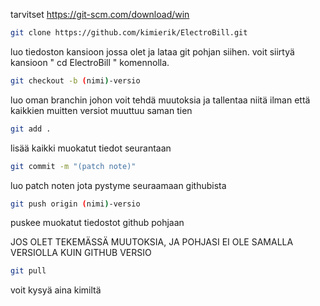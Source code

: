   tarvitset
   https://git-scm.com/download/win
   

  



  
```bash 
git clone https://github.com/kimierik/ElectroBill.git
```
  
luo tiedoston kansioon jossa olet ja lataa git pohjan siihen. voit siirtyä kansioon " cd ElectroBill " komennolla.
  
```bash 
git checkout -b (nimi)-versio
``` 

luo oman branchin johon voit tehdä muutoksia ja tallentaa niitä ilman että kaikkien muitten versiot muuttuu saman tien
  
  
  
```bash
git add . 
```  
lisää kaikki muokatut tiedot seurantaan


```bash
git commit -m "(patch note)"
``` 

luo patch noten jota pystyme seuraamaan githubista
  
```bash 
git push origin (nimi)-versio
```
  
puskee muokatut tiedostot github pohjaan



JOS OLET TEKEMÄSSÄ MUUTOKSIA, JA POHJASI EI OLE SAMALLA VERSIOLLA KUIN GITHUB VERSIO
  
```bash
git pull
```
  

voit kysyä aina kimiltä  
